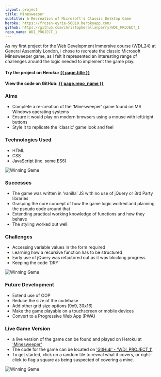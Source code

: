 ```yaml
---
layout: project
title: Minesweeper
subtitle: A Recreation of Microsoft's Classic Desktop Game
heroku: https://frozen-eyrie-56010.herokuapp.com/
github: https://github.com/christopherallanperry/WDI_PROJECT_1
repo_name: WDI_PROJECT_1
---
```


As my first project for the Web Development Immersive course (WDI_24) at General Assembly London, I chose to recreate the classic Microsoft Minesweeper game, as I felt it represented an interesting range of challenges around the logic needed to implement the game play.

<h4>Try the project on Heroku: <a href="{{ page.heroku }}">{{ page.title }}</a></h4>
<h4>View the code on GitHub: <a href="{{ page.github }}">{{ page.repo_name }}</a></h4>

### Aims
- Complete a re-creation of the ‘Minesweeper’ game found on MS Windows operating systems
- Ensure it would play on modern browsers using a mouse with left/right buttons
- Style it to replicate the ‘classic’ game look and feel

### Technologies Used
- HTML
- CSS
- JavaScript (inc. some ES6)

![Winning Game](../project_01_game_in_play.png)

### Successes
- The game was written in ‘vanilla’ JS with no use of jQuery or 3rd Party libraries
- Grasping the core concept of how the game logic worked and planning the pseudo code around that
- Extending practical working knowledge of functions and how they behave
- The styling worked out well

### Challenges
- Accessing variable values in the form required
- Learning how a recursive function has to be structured
- Early use of jQuery was refactored out as it was blocking progress
- Keeping the code ‘DRY’

![Winning Game](../project_01_losing_game.png)

### Future Development
- Extend use of OOP
- Reduce the size of the codebase
- Add other grid size options (9x9, 30x16)
- Make the game playable on a touchscreen or mobile devices
- Convert to a Progressive Web App (PWA)

### Live Game Version
- a live version of the game can be found and played on Heroku at ['Minesweeper'](https://frozen-eyrie-56010.herokuapp.com/)
- The code for the game can be located on ['GitHub' - 'WDI_PROJECT_1'](https://github.com/christopherallanperry/WDI_PROJECT_1)
- To get started, click on a random tile to reveal what it covers, or right-click to flag a square as being suspected of covering a mine.

![Winning Game](../project_01_winning_game.png)
